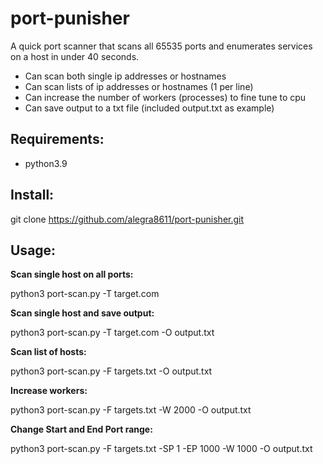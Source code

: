 # port-punisher
A quick port scanner that scans all 65535 ports and enumerates services on a host in under 40 seconds.

- Can scan both single ip addresses or hostnames
- Can scan lists of ip addresses or hostnames (1 per line)
- Can increase the number of workers (processes) to fine tune to cpu
- Can save output to a txt file (included output.txt as example)

Requirements:
-
- python3.9

Install:
-
git clone https://github.com/alegra8611/port-punisher.git

Usage:
-

**Scan single host on all ports:**

python3 port-scan.py -T target.com

**Scan single host and save output:**

python3 port-scan.py -T target.com -O output.txt

**Scan list of hosts:**

python3 port-scan.py -F targets.txt -O output.txt

**Increase workers:**

python3 port-scan.py -F targets.txt -W 2000 -O output.txt

**Change Start and End Port range:**

python3 port-scan.py -F targets.txt -SP 1 -EP 1000 -W 1000 -O output.txt


